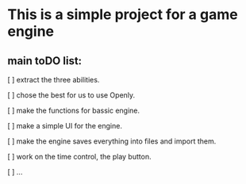 # This is a simple project for a game engine

## main toDO list:

[ ] extract the three abilities.

[ ] chose the best for us to use Openly.

[ ] make the functions for bassic engine.

[ ] make a simple UI for the engine.

[ ] make the engine saves everything into files and import them.

[ ] work on the time control, the play button.

[ ] ...
